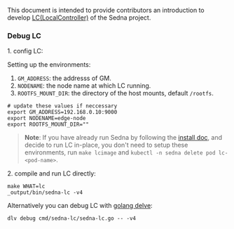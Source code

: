This document is intended to provide contributors an introduction to develop [LC(LocalController)][framework] of the Sedna project. 

### Debug LC
1\. config LC:

Setting up the environments:
1. `GM_ADDRESS`: the addresss of GM.
1. `NODENAME`: the node name at which LC running.
1. `ROOTFS_MOUNT_DIR`: the directory of the host mounts, default `/rootfs`.
```shell
# update these values if neccessary
export GM_ADDRESS=192.168.0.10:9000
export NODENAME=edge-node
export ROOTFS_MOUNT_DIR=""
```

> **Note**: If you have already run Sedna by following the [install doc], and decide to run LC in-place, you don't need to setup these environments, run `make lcimage` and `kubectl -n sedna delete pod lc-<pod-name>`.

2\. compile and run LC directly:

```shell
make WHAT=lc
_output/bin/sedna-lc -v4
```

Alternatively you can debug LC with [golang delve]:
```shell
dlv debug cmd/sedna-lc/sedna-lc.go -- -v4
```

[install doc]: /docs/setup/install.md
[golang delve]: https://github.com/go-delve/delve
[framework]: /docs/proposals/architecture.md#architecture
